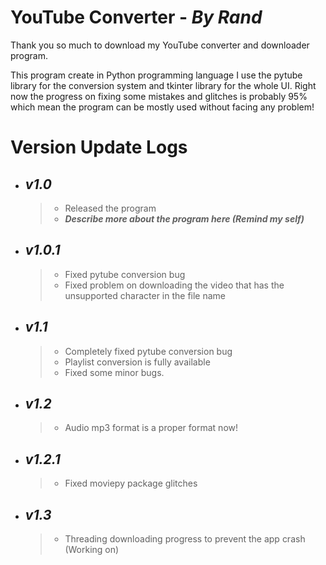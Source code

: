 # YouTube Converter - *By Rand*

Thank you so much to download my YouTube converter and downloader program.

This program create in Python programming language
I use the pytube library for the conversion system and tkinter library for the whole UI.
Right now the progress on fixing some mistakes and glitches is probably 95% which mean the program can be mostly used without facing any problem!


# Version Update Logs

- ## *__v1.0__*
    > - Released the program
    > - *__Describe more about the program here (Remind my self)__*

- ## *__v1.0.1__* 
    > - Fixed pytube conversion bug
    > - Fixed problem on downloading the video that has the unsupported character in the file name

- ## *__v1.1__* 
    > - Completely fixed pytube conversion bug
    > - Playlist conversion is fully available
    > - Fixed some minor bugs.

- ## *__v1.2__* 
    > - Audio mp3 format is a proper format now!

- ## *__v1.2.1__*
    > - Fixed moviepy package glitches

- ## *__v1.3__*
    > - Threading downloading progress to prevent the app crash (Working on)

